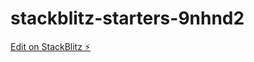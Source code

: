 # stackblitz-starters-9nhnd2

[Edit on StackBlitz ⚡️](https://stackblitz.com/edit/stackblitz-starters-9nhnd2)